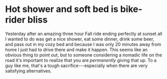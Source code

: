 # Hot shower and soft bed is bike-rider bliss

Yesterday after an amazing three hour Fall ride ending perfectly at sunset all I wanted to do was get a nice shower, eat some dinner, drink some beer, and pass out in my cozy bed and because I was only 20 minutes away from home I just had to drive there and make it happen. This seems like an obvious thing to point out, but to someone considering a nomadic life on the road it's important to realize that you are *permanently* giving that up. To a guy like me, that's a tough sacrifice---especially when there are very satisfying alternatives.
